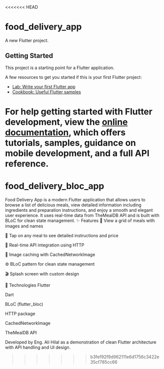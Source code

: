 <<<<<<< HEAD
# food_delivery_app

A new Flutter project.

## Getting Started

This project is a starting point for a Flutter application.

A few resources to get you started if this is your first Flutter project:

- [Lab: Write your first Flutter app](https://docs.flutter.dev/get-started/codelab)
- [Cookbook: Useful Flutter samples](https://docs.flutter.dev/cookbook)

For help getting started with Flutter development, view the
[online documentation](https://docs.flutter.dev/), which offers tutorials,
samples, guidance on mobile development, and a full API reference.
=======
# food_delivery_bloc_app
Food Delivery App is a modern Flutter application that allows users to browse a list of delicious meals, view detailed information including ingredients and preparation instructions, and enjoy a smooth and elegant user experience. It uses real-time data from TheMealDB API and is built with BLoC for clean state management.
✨ Features
🧾 View a grid of meals with images and names

📄 Tap on any meal to see detailed instructions and price

📡 Real-time API integration using HTTP

💾 Image caching with CachedNetworkImage

⚙️ BLoC pattern for clean state management

🎬 Splash screen with custom design

🔧 Technologies
Flutter

Dart

BLoC (flutter_bloc)

HTTP package

CachedNetworkImage

TheMealDB API

Developed by Eng. Ali Hilal as a demonstration of clean Flutter architecture with API handling and UI design.

>>>>>>> b3fef92f9d962111e6d1756c3422e35cf785cc66
